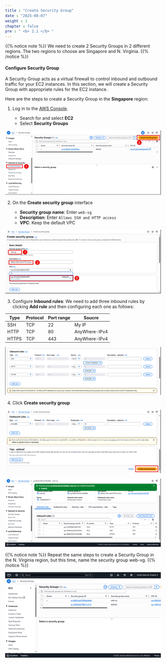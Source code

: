 ```yaml
---
title : "Create Security Group"
date : "2025-08-07"
weight : 1
chapter : false
pre : " <b> 2.1 </b> "
---
```


{{% notice note %}}
We need to create 2 Security Groups in 2 different regions. The two regions to choose are Singapore and N. Virginia.
{{% /notice %}}

#### Configure Security Group

A Security Group acts as a virtual firewall to control inbound and outbound traffic for your EC2 instances. In this section, we will create a Security Group with appropriate rules for the EC2 instance.

Here are the steps to create a Security Group in the **Singapore** region:

1. Log in to the [AWS Console](https://aws.amazon.com/console/).

    - Search for and select **EC2**
    - Select **Security Groups**

![CreateSG](/images/1/CreateSG.png?featherlight=false&width=90pc)

2. On the **Create security group** interface

    - **Security group name**: Enter `web-sg`
    - **Description**: Enter `Allows SSH and HTTP access`
    - **VPC**: Keep the default VPC

![CreateSG](/images/1/CSG1.png?featherlight=false&width=90pc)

3. Configure **Inbound rules**: We need to add three inbound rules by clicking **Add rule** and then configuring each one as follows:

| Type  | Protocol | Port range |    Soucre     |
| ----- | -------- | ---------- | ------------- |
| SSH   |   TCP    |     22     |     My IP     |
| HTTP  |   TCP    |     80     | AnyWhere-IPv4 |
| HTTPS |   TCP    |     443    | AnyWhere-IPv4 |

![CreateSG](/images/1/CSG2.png?featherlight=false&width=90pc)

4. Click **Create security group**

![CreateSG](/images/1/CSG3.png?featherlight=false&width=90pc)

![CreateSG](/images/1/CSG4.png?featherlight=false&width=90pc)

{{% notice note %}}
Repeat the same steps to create a Security Group in the N. Virginia region, but this time, name the security group web-vg.
{{% /notice %}}

![CreateSG](/images/1/CSG5.png?featherlight=false&width=90pc)

